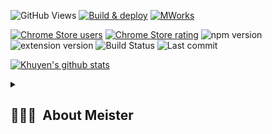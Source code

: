 ![GitHub Views](https://komarev.com/ghpvc/?username=mworks-proj) [![Build & deploy](https://github.com/mworks-proj/mworks-app/actions/workflows/build-deploy.yml/badge.svg)](https://github.com/mworks-proj/mworks-app/actions/workflows/build-deploy.yml)
[![MWorks](https://github.com/mworks-proj/mworks-proj/actions/workflows/main.yml/badge.svg)](https://github.com/mworks-proj/mworks-proj/actions/workflows/main.yml)

[![Chrome Store users](https://img.shields.io/chrome-web-store/users/egebedonbdapoieedfcfkofloclfghab)](https://chrome.google.com/webstore/detail/gemwallet/egebedonbdapoieedfcfkofloclfghab)
[![Chrome Store rating](https://img.shields.io/chrome-web-store/rating/egebedonbdapoieedfcfkofloclfghab)](https://chrome.google.com/webstore/detail/gemwallet/egebedonbdapoieedfcfkofloclfghab)
![npm version](https://img.shields.io/npm/v/@gemwallet/api)
![extension version](https://img.shields.io/github/package-json/v/GemWallet/gemwallet-extension?filename=%2Fpackages%2Fextension%2Fpackage.json)
![Build Status](https://img.shields.io/github/actions/workflow/status/GemWallet/gemwallet-extension/integration.yml)
![Last commit](https://img.shields.io/github/last-commit/GemWallet/gemwallet-extension)



[![Khuyen's github stats](https://github-readme-stats.vercel.app/api?username=mworks-proj&count_private=false&show_icons=true&theme=chartreuse-dark&hide_rank=true)](https://github.com/mworks-proj/github-readme-stats)



<details>       

<summary><h2> 👨🏽‍💻 &nbsp;About Meister </h2>
</summary>

<h3>Web3 Developer, Advocate &amp; Consultant</h3>
<h3>Education:
  
    2019-Current Web3 Blockchain Technology Advocate - XRPL, EverNode, Hooks
    2016-2019 Machine learning Research - Self Taught
    2012-2015 Bachelor of Science in Web Design & Development - Full Sail University 
    2007-2011 Search Engine Optimization Specialist - Mimo USA
    
</h3> 

<details> 
<summary>more...</summary>

<h4>Company: MWorks Web3</h4>
<h4>Intetrests: Web3 Development | Javascript Frameworks | OpenAi / LLM | Defi Game Development | DevOps
  </h4>

<h4>Technical Background: Web Design & Development | Web3 Consultant - MWorks Design  
</h4> 

  
<h4>📜 Currently Learning: <b>Next.js - Solidity - React - TypeScript - LLM</b>
</h4>

<h4>2023 Goals: Create 5+ Projects and learn at least 3 new Technologies.</h4>
<h4>Hobbies:

    Inspiring 🫵🏽 | Cinema 🎥 | Race-car Driver 🏎️ |  Digital-Art 🎨
</h4>

</details>
![Jokes Card](https://readme-jokes.vercel.app/api)







